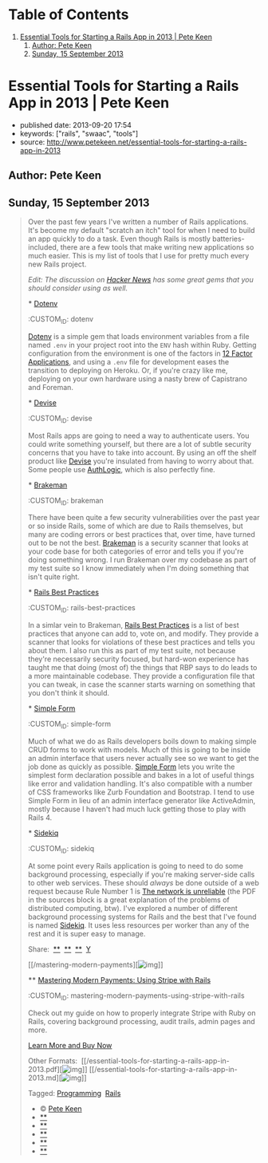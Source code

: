 
# Table of Contents

1.  [Essential Tools for Starting a Rails App in 2013 | Pete Keen](#essential-tools-for-starting-a-rails-app-in-2013-pete-keen)
    1.  [Author: Pete Keen](#author-pete-keen)
    2.  [Sunday, 15 September 2013](#sunday-15-september-2013)


<a id="essential-tools-for-starting-a-rails-app-in-2013-pete-keen"></a>

# Essential Tools for Starting a Rails App in 2013 | Pete Keen

-   published date: 2013-09-20 17:54
-   keywords: ["rails", "swaac", "tools"]
-   source: <http://www.petekeen.net/essential-tools-for-starting-a-rails-app-in-2013>


<a id="author-pete-keen"></a>

## Author: Pete Keen


<a id="sunday-15-september-2013"></a>

## Sunday, 15 September 2013

> Over the past few years I've written a number of Rails applications. It's become my default "scratch an itch" tool for when I need to build an app quickly to do a task. Even though Rails is mostly batteries-included, there are a few tools that make writing new applications so much easier. This is my list of tools that I use for pretty much every new Rails project.
> 
> *Edit: The discussion on [Hacker News](https://news.ycombinator.com/item?id=6393242) has some great gems that you should consider using as well.*
> 
> **\*** [Dotenv](https://github.com/bkeepers/dotenv)
> 
> :CUSTOM<sub>ID</sub>: dotenv
> 
> [Dotenv](https://github.com/bkeepers/dotenv) is a simple gem that loads environment variables from a file named `.env` in your project root into the `ENV` hash within Ruby. Getting configuration from the environment is one of the factors in [12 Factor Applications](http://12factor.net), and using a `.env` file for development eases the transition to deploying on Heroku. Or, if you're crazy like me, deploying on your own hardware using a nasty brew of Capistrano and Foreman.
> 
> **\*** [Devise](https://github.com/plataformatec/devise)
> 
> :CUSTOM<sub>ID</sub>: devise
> 
> Most Rails apps are going to need a way to authenticate users. You could write something yourself, but there are a lot of subtle security concerns that you have to take into account. By using an off the shelf product like [Devise](https://github.com/plataformatec/devise) you're insulated from having to worry about that. Some people use [AuthLogic](https://github.com/binarylogic/authlogic), which is also perfectly fine.
> 
> **\*** [Brakeman](http://brakemanscanner.org)
> 
> :CUSTOM<sub>ID</sub>: brakeman
> 
> There have been quite a few security vulnerabilities over the past year or so inside Rails, some of which are due to Rails themselves, but many are coding errors or best practices that, over time, have turned out to be not the best. [Brakeman](http://brakemanscanner.org) is a security scanner that looks at your code base for both categories of error and tells you if you're doing something wrong. I run Brakeman over my codebase as part of my test suite so I know immediately when I'm doing something that isn't quite right.
> 
> **\*** [Rails Best Practices](https://github.com/railsbp/rails_best_practices)
> 
> :CUSTOM<sub>ID</sub>: rails-best-practices
> 
> In a simlar vein to Brakeman, [Rails Best Practices](https://github.com/railsbp/rails_best_practices) is a list of best practices that anyone can add to, vote on, and modify. They provide a scanner that looks for violations of these best practices and tells you about them. I also run this as part of my test suite, not because they're necessarily security focused, but hard-won experience has taught me that doing (most of) the things that RBP says to do leads to a more maintainable codebase. They provide a configuration file that you can tweak, in case the scanner starts warning on something that you don't think it should.
> 
> **\*** [Simple Form](https://github.com/plataformatec/simple_form)
> 
> :CUSTOM<sub>ID</sub>: simple-form
> 
> Much of what we do as Rails developers boils down to making simple CRUD forms to work with models. Much of this is going to be inside an admin interface that users never actually see so we want to get the job done as quickly as possible. [Simple Form](https://github.com/plataformatec/simple_form) lets you write the simplest form declaration possible and bakes in a lot of useful things like error and validation handling. It's also compatible with a number of CSS frameworks like Zurb Foundation and Bootstrap. I tend to use Simple Form in lieu of an admin interface generator like ActiveAdmin, mostly because I haven't had much luck getting those to play with Rails 4.
> 
> **\*** [Sidekiq](http://sidekiq.org)
> 
> :CUSTOM<sub>ID</sub>: sidekiq
> 
> At some point every Rails application is going to need to do some background processing, especially if you're making server-side calls to other web services. These should *always* be done outside of a web request because Rule Number 1 is [The network is unreliable](http://en.wikipedia.org/wiki/Fallacies_of_Distributed_Computing) (the PDF in the sources block is a great explanation of the problems of distributed computing, btw). I've explored a number of different background processing systems for Rails and the best that I've found is named [Sidekiq](http://sidekiq.org). It uses less resources per worker than any of the rest and it is super easy to manage.
> 
> Share:  [\*\*](https://plus.google.com/share?url=http%3A%2F%2Fpkn.me/tools)  [\*\*](https://facebook.com/sharer.php?u=http%3A%2F%2Fpkn.me/tools)  [\*\*](https://twitter.com/intent/tweet?url=http%3A%2F%2Fpkn.me/tools&text=Essential%20Tools%20for%20Starting%20a%20Rails%20App%20in%202013&via=zrail)  [Y](https://news.ycombinator.com/submitlink?u=http%3A%2F%2Fwww.petekeen.net/essential-tools-for-starting-a-rails-app-in-2013&t=Essential%20Tools%20for%20Starting%20a%20Rails%20App%20in%202013) 
> 
> [[/mastering-modern-payments][![img](https://d2s7foagexgnc2.cloudfront.net/files/9e8485ea8977967c7fe7/paperbacklandscape-1.png)]]
> 
> **\*\*** [Mastering Modern Payments: Using Stripe with Rails](file:///mastering-modern-payments)
> 
> :CUSTOM<sub>ID</sub>: mastering-modern-payments-using-stripe-with-rails
> 
> Check out my guide on how to properly integrate Stripe with Ruby on Rails, covering background processing, audit trails, admin pages and more.
> 
> [Learn More and Buy Now](file:///mastering-modern-payments)
> 
> Other Formats:  [[/essential-tools-for-starting-a-rails-app-in-2013.pdf][![img](https://d2s7foagexgnc2.cloudfront.net/files/7d44797a6ac52e7fb898/pdf.png)]] [[/essential-tools-for-starting-a-rails-app-in-2013.md][![img](https://d2s7foagexgnc2.cloudfront.net/files/4fb4d0b0a7a0bb33a2e0/markdown.png)]]
> 
> Tagged: [Programming](file:///tag/Programming)  [Rails](file:///tag/Rails) 
> 
> -   © [Pete Keen](file:///)
> -   [\*\*](https://github.com/peterkeen)
> -   [\*\*](http://www.linkedin.com/in/peterkeen)
> -   [\*\*](http://twitter.com/zrail)
> -   [\*\*](mailto:pete@bugsplat.info)
> -   [\*\*](file:///index.xml)


